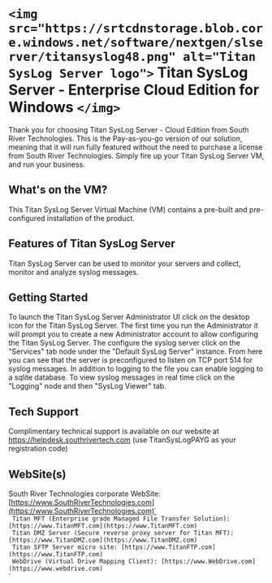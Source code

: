 # `<img src="https://srtcdnstorage.blob.core.windows.net/software/nextgen/slserver/titansyslog48.png" alt="Titan SysLog Server logo">` Titan SysLog Server - Enterprise Cloud Edition for Windows `</img>`

Thank you for choosing Titan SysLog Server - Cloud Edition from South River Technologies. This is the Pay-as-you-go version of our solution, meaning that it will run fully featured without the need to purchase a license from South River Technologies. Simply fire up your Titan SysLog Server VM, and run your business.

## What's on the VM?

This Titan SysLog Server Virtual Machine (VM) contains a pre-built and pre-configured installation of the product.

## Features of Titan SysLog Server

Titan SysLog Server can be used to monitor your servers and collect, monitor and analyze syslog messages.

## Getting Started

To launch the Titan SysLog Server Administrator UI click on the desktop icon for the Titan SysLog Server. The first time you run the Administrator it will prompt you to create a new Administrator account to allow configuring the Titan SysLog Server. The configure the syslog server click on the "Services" tab node under the "Default SysLog Server" instance. From here you can see that the server is preconfigured to listen on TCP port 514 for syslog messages. In addition to logging to the file you can enable logging to a sqlite database. To view syslog messages in real time click on the "Logging" node and then "SysLog Viewer" tab.

## Tech Support

Complimentary technical support is available on our website at https://helpdesk.southrivertech.com (use TitanSysLogPAYG as your registration code)

## WebSite(s)

South River Technologies corporate WebSite:  [https://www.SouthRiverTechnologies.com](https://www.SouthRiverTechnologies.com)`<br />`
Titan MFT (Enterprise grade Managed File Transfer Solution): [https://www.TitanMFT.com](https://www.TitanMFT.com)`<br />`
Titan DMZ Server (Secure reverse proxy server for Titan MFT): [https://www.TitanDMZ.com](https://www.TitanDMZ.com)`<br />`
Titan SFTP Server micro site: [https://www.TitanFTP.com](https://www.TitanFTP.com)`<br />`
WebDrive (Virtual Drive Mapping Client): [https://www.WebDrive.com](https://www.webdrive.com)`<br />`

